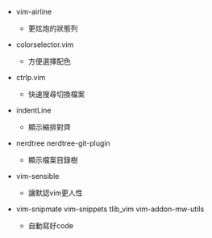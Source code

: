 * vim-airline
  - 更炫炮的狀態列

* colorselector.vim
  - 方便選擇配色

* ctrlp.vim
  - 快速搜尋切換檔案

* indentLine
  - 顯示縮排對齊

* nerdtree
  nerdtree-git-plugin
  - 顯示檔案目錄樹

* vim-sensible
  - 讓默認vim更人性

* vim-snipmate
  vim-snippets
  tlib_vim
  vim-addon-mw-utils
  - 自動寫好code
